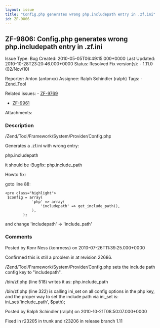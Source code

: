 ```yaml
---
layout: issue
title: "Config.php generates wrong php.includepath entry in .zf.ini"
id: ZF-9806
---
```


ZF-9806: Config.php generates wrong php.includepath entry in .zf.ini
--------------------------------------------------------------------

 Issue Type: Bug Created: 2010-05-05T06:49:15.000+0000 Last Updated: 2010-10-28T23:20:46.000+0000 Status: Resolved Fix version(s): - 1.11.0 (02/Nov/10)
 
 Reporter:  Anton (antonxx)  Assignee:  Ralph Schindler (ralph)  Tags: - Zend\_Tool
 
 Related issues: - [ZF-9769](/issues/browse/ZF-9769)
- [ZF-9961](/issues/browse/ZF-9961)
 
 Attachments: 
### Description

/Zend/Tool/Framework/System/Provider/Config.php

Generates a .zf.ini with wrong entry:

php.includepath

it should be :Bugfix: php.include\_path

Howto fix:

goto line 88:

 
    <pre class="highlight">
     $config = array(
                'php' => array(
                    'includepath' => get_include_path(),
                ),
            );


and change 'includepath' -> 'include\_path'

 

 

### Comments

Posted by Konr Ness (konrness) on 2010-07-26T11:39:25.000+0000

Confirmed this is still a problem in at revision 22686.

/Zend/Tool/Framework/System/Provider/Config.php sets the include path config key to "includepath".

/bin/zf.php (line 518) writes it as: php.include\_path

/bin/zf.php (line 322) is calling ini\_set on all config options in the php key, and the proper way to set the include path via ini\_set is: ini\_set('include\_path', $path);

 

 

Posted by Ralph Schindler (ralph) on 2010-10-21T08:50:07.000+0000

Fixed in r23205 in trunk and r23206 in release branch 1.11

 

 